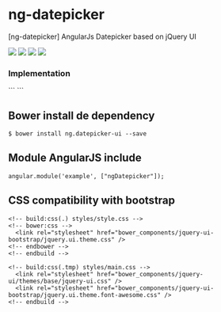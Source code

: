 ng-datepicker
===========
[ng-datepicker] AngularJs Datepicker based on jQuery UI

<p>
  <img src="https://img.shields.io/badge/ng--datepicker-release-green.svg">
  <img src="https://img.shields.io/badge/version-beta-blue.svg">
  <img src="https://img.shields.io/bower/v/bootstrap.svg">
  <img src="https://img.shields.io/github/license/mashape/apistatus.svg">
</p>

<h3>Implementation</h3>
```
<ng-datepicker ng-name="effectiveBeginning" ng-required="true" ng-model="effectiveBeginning" dateFormat="dd/mm/yy" minDate="-15D" maxDate="+1M +10D" buttonImage="images/ico-calendario.png" buttonText="Show calendar" ng-class="" native-class="form-control input-text"></ng-datepicker>
```

## Bower install de dependency
```
$ bower install ng.datepicker-ui --save
```

## Module AngularJS include
```
angular.module('example', ["ngDatepicker"]);
```

## CSS compatibility with bootstrap
```
<!-- build:css(.) styles/style.css -->
<!-- bower:css -->
  <link rel="stylesheet" href="bower_components/jquery-ui-bootstrap/jquery.ui.theme.css" />
<!-- endbower -->
<!-- endbuild -->

<!-- build:css(.tmp) styles/main.css -->
  <link rel="stylesheet" href="bower_components/jquery-ui/themes/base/jquery-ui.css" />
  <link rel="stylesheet" href="bower_components/jquery-ui-bootstrap/jquery.ui.theme.font-awesome.css" />
<!-- endbuild -->
```
